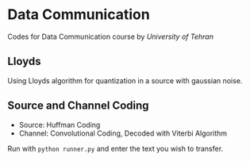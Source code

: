 # Data Communication
  
Codes for Data Communication course by *University of Tehran*

## Lloyds
Using Lloyds algorithm for quantization in a source with gaussian noise.

## Source and Channel Coding
* Source: Huffman Coding
* Channel: Convolutional Coding, Decoded with Viterbi Algorithm

Run with `python runner.py` and enter the text you wish to transfer.
